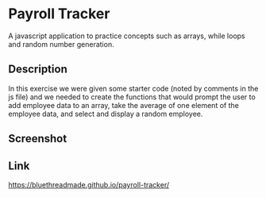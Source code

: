 # Payroll Tracker
A javascript application to practice concepts such as arrays, while loops and random number generation.

## Description
In this exercise we were given some starter code (noted by comments in the js file) and we needed to create the functions that would prompt the user to add employee data to an array, take the average of one element of the employee data, and select and display a random employee.

## Screenshot

## Link
https://bluethreadmade.github.io/payroll-tracker/
